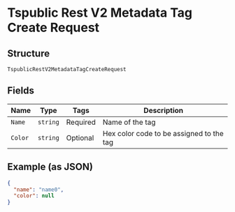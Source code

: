 
# Tspublic Rest V2 Metadata Tag Create Request

## Structure

`TspublicRestV2MetadataTagCreateRequest`

## Fields

| Name | Type | Tags | Description |
|  --- | --- | --- | --- |
| `Name` | `string` | Required | Name of the tag |
| `Color` | `string` | Optional | Hex color code to be assigned to the tag |

## Example (as JSON)

```json
{
  "name": "name0",
  "color": null
}
```

